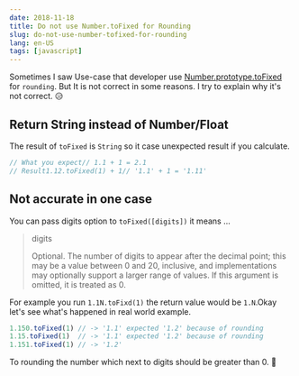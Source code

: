 ```yaml
---
date: 2018-11-18
title: Do not use Number.toFixed for Rounding
slug: do-not-use-number-tofixed-for-rounding
lang: en-US
tags: [javascript]
---
```


Sometimes I saw Use-case that developer use [Number.prototype.toFixed](https://developer.mozilla.org/en-US/docs/Web/JavaScript/Reference/Global_Objects/Number/toFixed) for `rounding`.
But It is not correct in some reasons. I try to explain why it's not correct. 😥

## Return String instead of Number/Float
The result of `toFixed` is `String` so it case unexpected result if you calculate.
```js
// What you expect// 1.1 + 1 = 2.1
// Result1.12.toFixed(1) + 1// '1.1' + 1 = '1.11'
```
## Not accurate in one case

You can pass digits option to `toFixed([digits])` it means ...
> digits
>
> Optional. The number of digits to appear after the decimal point; this may be a value between 0 and 20, inclusive, and implementations may optionally support a larger range of values. If this argument is omitted, it is treated as 0.

For example you run `1.1N.toFixd(1)` the return value would be `1.N`.Okay let's see what's happened in real world example.

```js
1.150.toFixed(1) // -> '1.1' expected '1.2' because of rounding
1.15.toFixed(1)  // -> '1.1' expected '1.2' because of rounding
1.151.toFixed(1) // -> '1.2'
```

To rounding the number which next to digits should be greater than 0. 💩


